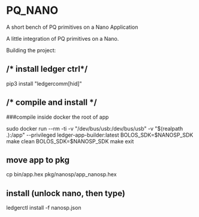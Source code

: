 # PQ_NANO
A short bench of PQ primitives on a Nano Application

A little integration of PQ primitives on a Nano.

Building the project:

## /* install ledger ctrl*/
 pip3 install "ledgercomm[hid]"
 
 
## /* compile and install */
###compile inside docker the root of app

sudo docker run --rm -ti -v "/dev/bus/usb:/dev/bus/usb" -v "$(realpath .):/app" --privileged ledger-app-builder:latest
BOLOS_SDK=$NANOSP_SDK make clean
BOLOS_SDK=$NANOSP_SDK make 
exit 
## move app to pkg 
cp bin/app.hex pkg/nanosp/app_nanosp.hex 
## install (unlock nano, then type)
ledgerctl install -f nanosp.json


